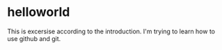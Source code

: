 # helloworld
This is excersise according to the introduction.
I'm trying to learn how to use github and git.
